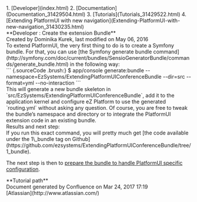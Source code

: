<div id="page">
<div id="main" class="aui-page-panel">
<div id="main-header">
<div id="breadcrumb-section">
1.  [Developer](index.html)
2.  [Documentation](Documentation_31429504.html)
3.  [Tutorials](Tutorials_31429522.html)
4.  [Extending PlatformUI with new
    navigation](Extending-PlatformUI-with-new-navigation_31430235.html)

</div>
**Developer : Create the extension Bundle**

</div>
<div id="content" class="view">
<div class="page-metadata">
Created by Dominika Kurek, last modified on May 06, 2016

</div>
<div id="main-content" class="wiki-content group">
<div class="contentLayout2">
<div class="columnLayout two-right-sidebar"
data-layout="two-right-sidebar">
<div class="cell normal" data-type="normal">
<div class="innerCell">
To extend PlatformUI, the very first thing to do is to create a Symfony
bundle. For that, you can use [the Symfony generate bundle
command](http://symfony.com/doc/current/bundles/SensioGeneratorBundle/commands/generate_bundle.html)
in the following way:

<div class="code panel pdl" style="border-width: 1px;">
<div class="codeContent panelContent pdl">
``` {.sourceCode .brush:}
$ app/console generate:bundle --namespace=EzSystems/ExtendingPlatformUIConferenceBundle --dir=src --format=yml --no-interaction
```

</div>
</div>
This will generate a new bundle skeleton in
`src/EzSystems/ExtendingPlatformUIConferenceBundle`, add it to the
application kernel and configure eZ Platform to use the generated
`routing.yml` without asking any question. Of course, you are free to
tweak the bundle’s namespace and directory or to integrate the
PlatformUI extension code in an existing bundle.

<div
class="confluence-information-macro confluence-information-macro-tip">
Results and next step:

<div class="confluence-information-macro-body">
If you run this exact command, you will pretty much get [the code
available under the 1\_bundle tag on
Github](https://github.com/ezsystems/ExtendingPlatformUIConferenceBundle/tree/1_bundle).

The next step is then to [prepare the bundle to handle PlatformUI
specific configuration](Set-up-the-configuration_31430239.html).

</div>
</div>
</div>
</div>
<div class="cell aside" data-type="aside">
<div class="innerCell">
<div class="panel" style="border-width: 1px;">
<div class="panelHeader" style="border-bottom-width: 1px;">
**Tutorial path**

</div>
<div class="panelContent">
<div class="plugin_pagetree">
</div>
</div>
</div>
</div>
</div>
</div>
</div>
</div>
</div>
</div>
<div id="footer" role="contentinfo">
<div class="section footer-body">
Document generated by Confluence on Mar 24, 2017 17:19

<div id="footer-logo">
[Atlassian](http://www.atlassian.com/)

</div>
</div>
</div>
</div>

